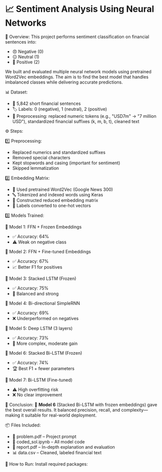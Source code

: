 # 📈 Sentiment Analysis Using Neural Networks

🧠 Overview:
This project performs sentiment classification on financial sentences into:
- 😠 Negative (0)
- 😐 Neutral (1)
- 🙂 Positive (2)

We built and evaluated multiple neural network models using pretrained Word2Vec embeddings. The aim is to find the best model that handles imbalanced classes while delivering accurate predictions.

📊 Dataset:
- 📁 5,842 short financial sentences
- 🏷️ Labels: 0 (negative), 1 (neutral), 2 (positive)
- 🧹 Preprocessing: replaced numeric tokens (e.g., "USD7m" → "7 million USD"), standardized financial suffixes (k, m, b, t), cleaned text

⚙️ Steps:

1️⃣ Preprocessing:
- Replaced numerics and standardized suffixes
- Removed special characters
- Kept stopwords and casing (important for sentiment)
- Skipped lemmatization

2️⃣ Embedding Matrix:
- 💾 Used pretrained Word2Vec (Google News 300)
- 🔤 Tokenized and indexed words using Keras
- 🧱 Constructed reduced embedding matrix
- 🧮 Labels converted to one-hot vectors

3️⃣ Models Trained:

🔸 Model 1: FFN + Frozen Embeddings
- ✅ Accuracy: 64%
- ⚠️ Weak on negative class

🔸 Model 2: FFN + Fine-tuned Embeddings
- ✅ Accuracy: 67%
- 📈 Better F1 for positives

🔸 Model 3: Stacked LSTM (Frozen)
- ✅ Accuracy: 75%
- 🎯 Balanced and strong

🔸 Model 4: Bi-directional SimpleRNN
- ✅ Accuracy: 69%
- ❌ Underperformed on negatives

🔸 Model 5: Deep LSTM (3 layers)
- ✅ Accuracy: 73%
- 🧩 More complex, moderate gain

🔸 Model 6: Stacked Bi-LSTM (Frozen)
- ✅ Accuracy: 74%
- 🏆 Best F1 + fewer parameters

🔸 Model 7: Bi-LSTM (Fine-tuned)
- ⚠️ High overfitting risk
- ❌ No clear improvement

🏁 Conclusion:
🥇 **Model 6** (Stacked Bi-LSTM with frozen embeddings) gave the best overall results. It balanced precision, recall, and complexity—making it suitable for real-world deployment.

📦 Files Included:
- 📄 problem.pdf – Project prompt
- 📓 coded_sol.ipynb – All model code
- 🧾 report.pdf – In-depth explanation and evaluation
- 📊 data.csv – Cleaned, labeled financial text

🚀 How to Run:
Install required packages:
